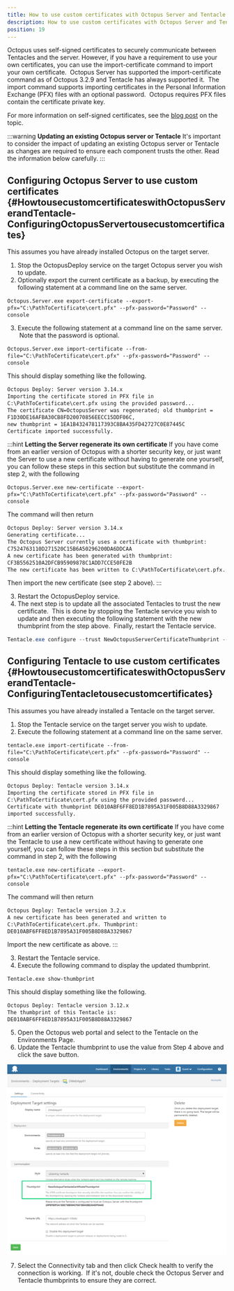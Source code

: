 ```yaml
---
title: How to use custom certificates with Octopus Server and Tentacle
description: How to use custom certificates with Octopus Server and Tentacle.
position: 19
---
```


Octopus uses self-signed certificates to securely communicate between Tentacles and the server. However, if you have a requirement to use your own certificates, you can use the import-certificate command to import your own certificate.  Octopus Server has supported the import-certificate command as of Octopus 3.2.9 and Tentacle has always supported it.  The import command supports importing certificates in the Personal Information Exchange (PFX) files with an optional password.  Octopus requires PFX files contain the certificate private key.

For more information on self-signed certificates, see the [blog post](https://octopusdeploy.com/blog/why-self-signed-certificates) on the topic.

:::warning
**Updating an existing Octopus server or Tentacle**
It's important to consider the impact of updating an existing Octopus server or Tentacle as changes are required to ensure each component trusts the other. Read the information below carefully.
:::

## Configuring Octopus Server to use custom certificates {#HowtousecustomcertificateswithOctopusServerandTentacle-ConfiguringOctopusServertousecustomcertificates}

This assumes you have already installed Octopus on the target server.

1. Stop the OctopusDeploy service on the target Octopus server you wish to update.
2. Optionally export the current certificate as a backup, by executing the following statement at a command line on the same server.

```Batchfile
Octopus.Server.exe export-certificate --export-pfx="C:\PathToCertificate\cert.pfx" --pfx-password="Password" --console
```

3. Execute the following statement at a command line on the same server.  Note that the password is optional.

```Batchfile
Octopus.Server.exe import-certificate --from-file="C:\PathToCertificate\cert.pfx" --pfx-password="Password" --console
```

This should display something like the following.

```Batchfile
Octopus Deploy: Server version 3.14.x
Importing the certificate stored in PFX file in C:\PathToCertificate\cert.pfx using the provided password...
The certificate CN=OctopusServer was regenerated; old thumbprint = F1D30DE16AFBA30CB8FD20070856EECC15DDF06C,
new thumbprint = 1EA1B432478117393C8BA435FD42727C0E87445C
Certificate imported successfully.
```

:::hint
**Letting the Server regenerate its own certificate**
If you have come from an earlier version of Octopus with a shorter security key, or just want the Server to use a new certificate without having to generate one yourself, you can follow these steps in this section but substitute the command in step 2, with the following

```Batchfile
Octopus.Server.exe new-certificate --export-pfx="C:\PathToCertificate\cert.pfx" --pfx-password="Password" --console
```

The command will then return

```Batchfile
Octopus Deploy: Server version 3.14.x
Generating certificate...
The Octopus Server currently uses a certificate with thumbprint:
C7524763110D271520C15B6A50296200DA6DDCAA
A new certificate has been generated with thumbprint:
CF3B5562510A2DFCB95909878C1ADD7CCE50FE2B
The new certificate has been written to C:\PathToCertificate\cert.pfx.
```

Then import the new certificate (see step 2 above).
:::

3. Restart the OctopusDeploy service.
4. The next step is to update all the associated Tentacles to trust the new certificate.  This is done by stopping the Tentacle service you wish to update and then executing the following statement with the new thumbprint from the step above.  Finally, restart the Tentacle service.

```powershell
Tentacle.exe configure --trust NewOctopusServerCertificateThumbprint --console
```

## Configuring Tentacle to use custom certificates {#HowtousecustomcertificateswithOctopusServerandTentacle-ConfiguringTentacletousecustomcertificates}

This assumes you have already installed a Tentacle on the target server.

1. Stop the Tentacle service on the target server you wish to update.
2. Execute the following statement at a command line on the same server.

```Batchfile
tentacle.exe import-certificate --from-file="C:\PathToCertificate\cert.pfx" --pfx-password="Password" --console
```

This should display something like the following.

```Batchfile
Octopus Deploy: Tentacle version 3.14.x
Importing the certificate stored in PFX file in C:\PathToCertificate\cert.pfx using the provided password...
Certificate with thumbprint DE010ABF6FF8ED1B7895A31F005B8D88A3329867 imported successfully.
```

:::hint
**Letting the Tentacle regenerate its own certificate**
If you have come from an earlier version of Octopus with a shorter security key, or just want the Tentacle to use a new certificate without having to generate one yourself, you can follow these steps in this section but substitute the command in step 2, with the following

```Batchfile
tentacle.exe new-certificate --export-pfx="C:\PathToCertificate\cert.pfx" --pfx-password="Password" --console
```

The command will then return

```Batchfile
Octopus Deploy: Tentacle version 3.2.x
A new certificate has been generated and written to C:\PathToCertificate\cert.pfx. Thumbprint:
DE010ABF6FF8ED1B7895A31F005B8D88A3329867
```

Import the new certificate as above.
:::

3. Restart the Tentacle service.
4. Execute the following command to display the updated thumbprint.

```Batchfile
Tentacle.exe show-thumbprint
```

This should display something like the following.

```Batchfile
Octopus Deploy: Tentacle version 3.12.x
The thumbprint of this Tentacle is: DE010ABF6FF8ED1B7895A31F005B8D88A3329867
```

5. Open the Octopus web portal and select to the Tentacle on the Environments Page.
6. Update the Tentacle thumbprint to use the value from Step 4 above and click the save button.

![](/docs/images/3049117/3278508.png "width=500")

7. Select the Connectivity tab and then click Check health to verify the connection is working.  If it's not, double check the Octopus Server and Tentacle thumbprints to ensure they are correct.
